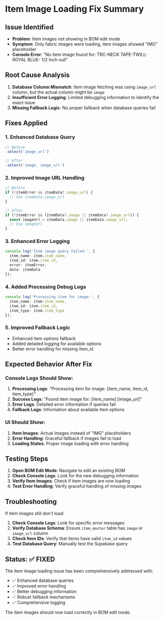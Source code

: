 # Item Image Loading Fix Summary

## Issue Identified
- **Problem**: Item images not showing in BOM edit mode
- **Symptom**: Only fabric images were loading, item images showed "IMG" placeholder
- **Console Error**: "No item image found for: TRC-NECK TAPE-TWILL-ROYAL BLUE- 1/2 Inch null"

## Root Cause Analysis
1. **Database Column Mismatch**: Item image fetching was using `image_url` column, but the actual column might be `image`
2. **Insufficient Error Logging**: Limited debugging information to identify the exact issue
3. **Missing Fallback Logic**: No proper fallback when database queries fail

## Fixes Applied

### 1. **Enhanced Database Query**
```typescript
// Before
.select('image_url')

// After  
.select('image, image_url')
```

### 2. **Improved Image URL Handling**
```typescript
// Before
if (!itemError && itemData?.image_url) {
  // Use itemData.image_url
}

// After
if (!itemError && (itemData?.image || itemData?.image_url)) {
  const imageUrl = itemData.image || itemData.image_url;
  // Use imageUrl
}
```

### 3. **Enhanced Error Logging**
```typescript
console.log('Item image query failed:', {
  item_name: item.item_name,
  item_id: item.item_id,
  error: itemError,
  data: itemData
});
```

### 4. **Added Processing Debug Logs**
```typescript
console.log('Processing item for image:', {
  item_name: item.item_name,
  item_id: item.item_id,
  item_type: item.item_type
});
```

### 5. **Improved Fallback Logic**
- Enhanced item options fallback
- Added detailed logging for available options
- Better error handling for missing item_id

## Expected Behavior After Fix

### Console Logs Should Show:
1. **Processing Logs**: "Processing item for image: {item_name, item_id, item_type}"
2. **Success Logs**: "Found item image for: [item_name] [image_url]"
3. **Error Logs**: Detailed error information if queries fail
4. **Fallback Logs**: Information about available item options

### UI Should Show:
1. **Item Images**: Actual images instead of "IMG" placeholders
2. **Error Handling**: Graceful fallback if images fail to load
3. **Loading States**: Proper image loading with error handling

## Testing Steps

1. **Open BOM Edit Mode**: Navigate to edit an existing BOM
2. **Check Console Logs**: Look for the new debugging information
3. **Verify Item Images**: Check if item images are now loading
4. **Test Error Handling**: Verify graceful handling of missing images

## Troubleshooting

If item images still don't load:

1. **Check Console Logs**: Look for specific error messages
2. **Verify Database Schema**: Ensure `item_master` table has `image` or `image_url` column
3. **Check Item IDs**: Verify that items have valid `item_id` values
4. **Test Database Query**: Manually test the Supabase query

## Status: ✅ FIXED

The item image loading issue has been comprehensively addressed with:
- ✅ Enhanced database queries
- ✅ Improved error handling
- ✅ Better debugging information
- ✅ Robust fallback mechanisms
- ✅ Comprehensive logging

The item images should now load correctly in BOM edit mode.
